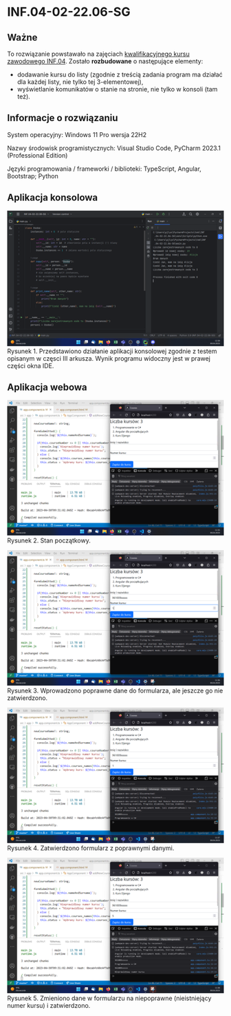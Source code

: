 # INF.04-02-22.06-SG

## Ważne

To rozwiązanie powstawało na zajęciach [kwalifikacyjnego kursu zawodowego INF.04](https://teb.pl/kierunki/d/projektowanie-i-testowanie-aplikacji/). Zostało **rozbudowane** o następujące elementy:

- dodawanie kursu do listy (zgodnie z treścią zadania program ma działać dla każdej listy, nie tylko tej 3-elementowej),
- wyświetlanie komunikatów o stanie na stronie, nie tylko w konsoli (tam też).

## Informacje o rozwiązaniu

System operacyjny: Windows 11 Pro wersja 22H2

Nazwy środowisk programistycznych: Visual Studio Code, PyCharm 2023.1 (Professional Edition)

Języki programowania / frameworki / biblioteki: TypeScript, Angular, Bootstrap; Python

## Aplikacja konsolowa

![mobile1.png](testy/konsola1.png)
Rysunek 1. Przedstawiono działanie aplikacji konsolowej zgodnie z testem opisanym w częsci III arkusza. Wynik programu widoczny jest w prawej części okna IDE.

## Aplikacja webowa

![web1.png](testy/web1.png)
Rysunek 2. Stan początkowy.

![konsola2.png](testy/web2.png)
Rysunek 3. Wprowadzono poprawne dane do formularza, ale jeszcze go nie zatwierdzono.

![konsola3.png](testy/web3.png)
Rysunek 4. Zatwierdzono formularz z poprawnymi danymi.

![konsola4.png](testy/web4.png)
Rysunek 5. Zmieniono dane w formularzu na niepoprawne (nieistniejący numer kursu) i zatwierdzono.
